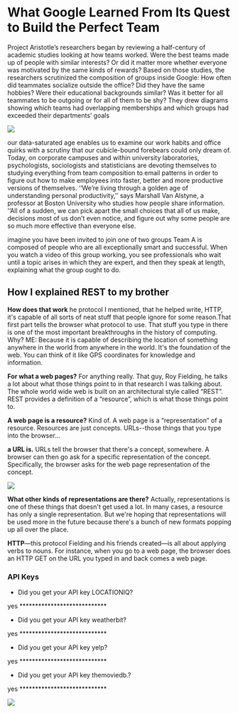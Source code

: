 # What Google Learned From Its Quest to Build the Perfect Team
Project Aristotle’s researchers began by reviewing a half-century of academic studies looking at how teams worked. Were the best teams made up of people with similar interests? Or did it matter more whether everyone was motivated by the same kinds of rewards? Based on those studies, the researchers scrutinized the composition of groups inside Google: How often did teammates socialize outside the office? Did they have the same hobbies? Were their educational backgrounds similar? Was it better for all teammates to be outgoing or for all of them to be shy? They drew diagrams showing which teams had overlapping memberships and which groups had exceeded their departments’ goals

![](https://i.pinimg.com/originals/33/4e/a6/334ea6c8f4f5f744746234a8f3e0ba4f.gif)


our data-saturated age enables us to examine our work habits and office quirks with a scrutiny that our cubicle-bound forebears could only dream of. Today, on corporate campuses and within university laboratories, psychologists, sociologists and statisticians are devoting themselves to studying everything from team composition to email patterns in order to figure out how to make employees into faster, better and more productive versions of themselves. ‘‘We’re living through a golden age of understanding personal productivity,’’ says Marshall Van Alstyne, a professor at Boston University who studies how people share information. ‘‘All of a sudden, we can pick apart the small choices that all of us make, decisions most of us don’t even notice, and figure out why some people are so much more effective than everyone else.

imagine you have been invited to join one of two groups Team A is composed of people who are all exceptionally smart and successful. When you watch a video of this group working, you see professionals who wait until a topic arises in which they are expert, and then they speak at length, explaining what the group ought to do.
<p>

## How I explained REST to my brother
<p>

**How does that work**
he protocol I mentioned, that he helped write, HTTP, it's capable of all sorts of neat stuff that people ignore for some reason.That first part tells the browser what protocol to use. That stuff you type in there is one of the most important breakthroughs in the history of computing.
Why?
ME: Because it is capable of describing the location of something anywhere in the world from anywhere in the world. It's the foundation of the web. You can think of it like GPS coordinates for knowledge and information.
<p>

**For what a web pages?**
For anything really. That guy, Roy Fielding, he talks a lot about what those things point to in that research I was talking about. The whole world wide web is built on an architectural style called “REST”. REST provides a definition of a “resource”, which is what those things point to.
<p>

**A web page is a resource?**
Kind of. A web page is a “representation” of a resource. Resources are just concepts. URLs--those things that you type into the browser...

**a URL is.**
URLs tell the browser that there's a concept, somewhere. A browser can then go ask for a specific representation of the concept. Specifically, the browser asks for the web page representation of the concept.
<p>

![](https://i.gifer.com/7rFC.gif)

<p>

**What other kinds of representations are there?**
Actually, representations is one of these things that doesn't get used a lot. In many cases, a resource has only a single representation. But we're hoping that representations will be used more in the future because there's a bunch of new formats popping up all over the place.

**HTTP**—this protocol Fielding and his friends created—is all about applying verbs to nouns. For instance, when you go to a web page, the browser does an HTTP GET on the URL you typed in and back comes a web page.
<p>

### API Keys

- Did you get your API key LOCATIONIQ?
<p>
yes ****************************

- Did you get your API key weatherbit?
<p>
yes ****************************

- Did you get your API key yelp?
<p>
yes ****************************

- Did you get your API key themoviedb.?
<p>
yes ****************************

<p>

![](https://developers.giphy.com/branch/master/static/api-c99e353f761d318322c853c03ebcf21b.gif)



